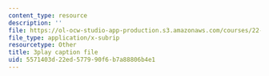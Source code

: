 ```yaml
---
content_type: resource
description: ''
file: https://ol-ocw-studio-app-production.s3.amazonaws.com/courses/22-01-introduction-to-nuclear-engineering-and-ionizing-radiation-fall-2016/5571403d22ed577990f6b7a88806b4e1_i3CzkU4Ft9U.vtt
file_type: application/x-subrip
resourcetype: Other
title: 3play caption file
uid: 5571403d-22ed-5779-90f6-b7a88806b4e1
---
```

